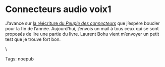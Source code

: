 # Connecteurs audio voix1

J’avance sur [la réécriture du *Peuple des connecteurs*](http://blog.tcrouzet.com/le-peuple-des-connecteurs-v2-audio/) que j’espère boucler pour la fin de l’année. Aujourd’hui, j’envois un mail à tous ceux qui se sont proposés de lire une partie du livre. Laurent Bohu vient m’envoyer un petit test que je trouve fort bon.

\

Tags: noepub